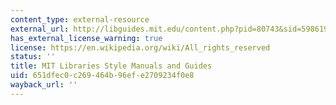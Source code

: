 ```yaml
---
content_type: external-resource
external_url: http://libguides.mit.edu/content.php?pid=80743&sid=598619
has_external_license_warning: true
license: https://en.wikipedia.org/wiki/All_rights_reserved
status: ''
title: MIT Libraries Style Manuals and Guides
uid: 651dfec0-c269-464b-96ef-e2709234f0e8
wayback_url: ''
---
```

